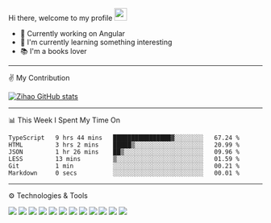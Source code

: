 Hi there, welcome to my profile <img src="https://c.tenor.com/AUHgwWxTw14AAAAi/dm4uz3-foekoe.gif" width="25px" style="max-width:100%;">

<ul>
  <li>🔨 Currently working on Angular</li>
  <li>🌱 I'm currently learning something interesting</li>
  <li>📚 I'm a books lover</li>
</ul> 

---
✌️ My Contribution

[![Zihao GitHub stats](https://github-readme-stats.vercel.app/api?username=Pulsifi-ZiHao&count_private=true&show_icons=true&hide_title=true)](https://github.com/Pulsifi-ZiHao/github-readme-stats)

---
📊 This Week I Spent My Time On

<!--START_SECTION:waka-->

```text
TypeScript   9 hrs 44 mins   ████████████████▓░░░░░░░░   67.24 %
HTML         3 hrs 2 mins    █████▒░░░░░░░░░░░░░░░░░░░   20.99 %
JSON         1 hr 26 mins    ██▒░░░░░░░░░░░░░░░░░░░░░░   09.96 %
LESS         13 mins         ▒░░░░░░░░░░░░░░░░░░░░░░░░   01.59 %
Git          1 min           ░░░░░░░░░░░░░░░░░░░░░░░░░   00.21 %
Markdown     0 secs          ░░░░░░░░░░░░░░░░░░░░░░░░░   00.01 %
```

<!--END_SECTION:waka-->

---
⚙️ Technologies & Tools

![](https://img.shields.io/badge/OS-Window-informational?style=flat&logo=windows&logoColor=00adef&color=2372a3)
![](https://img.shields.io/badge/OS-Window-informational?style=flat&logo=apple&logoColor=white&color=2372a3)
![](https://img.shields.io/badge/Editor-VSCode-informational?style=flat&logo=visualstudiocode&logoColor=0078d7&color=2372a3)
![](https://img.shields.io/badge/Editor-Intellij-informational?style=flat&logo=intellijidea&logoColor=white&color=2372a3)
![](https://img.shields.io/badge/Code-TypeScript-informational?style=flat&logo=typescript&logoColor=007acc&color=2372a3)
![](https://img.shields.io/badge/Code-JavaScript-informational?style=flat&logo=javascript&logoColor=f0db4f&color=2372a3)
![](https://img.shields.io/badge/Code-HTML5-informational?style=flat&logo=html5&logoColor=e34c26&color=2372a3)
![](https://img.shields.io/badge/Code-Sass-informational?style=flat&logo=sass&logoColor=cc6699&color=2372a3)
![](https://img.shields.io/badge/Code-Angular-informational?style=flat&logo=angular&logoColor=white&color=2372a3)
![](https://img.shields.io/badge/Code-Ionic-informational?style=flat&logo=ionic&logoColor=498AFF&color=2372a3)
![](https://img.shields.io/badge/Code-Flutter-informational?style=flat&logo=flutter&logoColor=white&color=2372a3)
![](https://img.shields.io/badge/Code-GDP-informational?style=flat&logo=googlecloud&logoColor=white&color=2372a3)

<!-- ---
💡 Most Used Language

[![Top Langs](https://github-readme-stats.vercel.app/api/top-langs/?username=Pulsifi-ZiHao&layout=compact&langs_count=8&hide_title=true)](https://github.com/Pulsifi-ZiHao/github-readme-stats)

---
📊 My Weekly Works

[![Zihao's wakatime stats](https://github-readme-stats.vercel.app/api/wakatime?username=zihao&hide_title=true)](https://github.com/Pulsifi-ZiHao/github-readme-stats) -->



